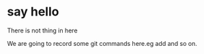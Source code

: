 
# say hello 
There is not thing in here

We are going to record some git commands here.eg add and so on.
